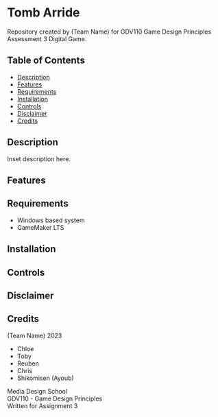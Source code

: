 # Tomb Arride

Repository created by (Team Name) for GDV110 Game Design Principles Assessment 3 Digital Game.  


## Table of Contents

- [Description](#Description)
- [Features](#Features)
- [Requirements](#Requirements)
- [Installation](#Installation)
- [Controls](#Controls)
- [Disclaimer](#Disclaimer)
- [Credits](#Credits)


## Description

Inset description here.  


## Features




## Requirements

- Windows based system
- GameMaker LTS


## Installation




## Controls




## Disclaimer




## Credits

(Team Name) 2023
- Chloe
- Toby
- Reuben
- Chris
- Shikomisen (Ayoub)  
  

Media Design School  
GDV110 - Game Design Principles  
Written for Assignment 3  
